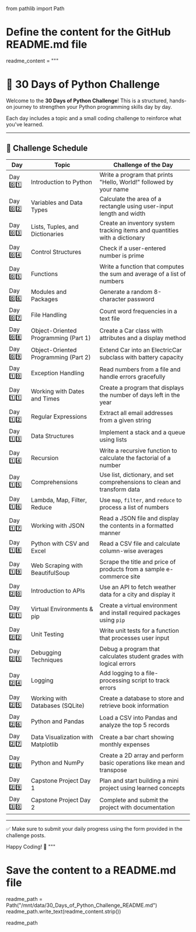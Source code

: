 from pathlib import Path

# Define the content for the GitHub README.md file
readme_content = """
# 🐍 30 Days of Python Challenge

Welcome to the **30 Days of Python Challenge**! This is a structured, hands-on journey to strengthen your Python programming skills day by day.

Each day includes a topic and a small coding challenge to reinforce what you've learned.

---

## 📅 Challenge Schedule

| Day        | Topic                                      | Challenge of the Day                                                                 |
|------------|--------------------------------------------|---------------------------------------------------------------------------------------|
| Day 0️⃣1️⃣ | Introduction to Python                     | Write a program that prints "Hello, World!" followed by your name                    |
| Day 0️⃣2️⃣ | Variables and Data Types                   | Calculate the area of a rectangle using user-input length and width                  |
| Day 0️⃣3️⃣ | Lists, Tuples, and Dictionaries            | Create an inventory system tracking items and quantities with a dictionary           |
| Day 0️⃣4️⃣ | Control Structures                         | Check if a user-entered number is prime                                              |
| Day 0️⃣5️⃣ | Functions                                  | Write a function that computes the sum and average of a list of numbers              |
| Day 0️⃣6️⃣ | Modules and Packages                       | Generate a random 8-character password                                               |
| Day 0️⃣7️⃣ | File Handling                              | Count word frequencies in a text file                                                |
| Day 0️⃣8️⃣ | Object-Oriented Programming (Part 1)       | Create a Car class with attributes and a display method                              |
| Day 0️⃣9️⃣ | Object-Oriented Programming (Part 2)       | Extend Car into an ElectricCar subclass with battery capacity                        |
| Day 1️⃣0️⃣ | Exception Handling                         | Read numbers from a file and handle errors gracefully                                |
| Day 1️⃣1️⃣ | Working with Dates and Times               | Create a program that displays the number of days left in the year                   |
| Day 1️⃣2️⃣ | Regular Expressions                        | Extract all email addresses from a given string                                      |
| Day 1️⃣3️⃣ | Data Structures                            | Implement a stack and a queue using lists                                            |
| Day 1️⃣4️⃣ | Recursion                                  | Write a recursive function to calculate the factorial of a number                    |
| Day 1️⃣5️⃣ | Comprehensions                             | Use list, dictionary, and set comprehensions to clean and transform data             |
| Day 1️⃣6️⃣ | Lambda, Map, Filter, Reduce                | Use `map`, `filter`, and `reduce` to process a list of numbers                       |
| Day 1️⃣7️⃣ | Working with JSON                          | Read a JSON file and display the contents in a formatted manner                      |
| Day 1️⃣8️⃣ | Python with CSV and Excel                  | Read a CSV file and calculate column-wise averages                                   |
| Day 1️⃣9️⃣ | Web Scraping with BeautifulSoup            | Scrape the title and price of products from a sample e-commerce site                 |
| Day 2️⃣0️⃣ | Introduction to APIs                       | Use an API to fetch weather data for a city and display it                           |
| Day 2️⃣1️⃣ | Virtual Environments & pip                 | Create a virtual environment and install required packages using `pip`               |
| Day 2️⃣2️⃣ | Unit Testing                               | Write unit tests for a function that processes user input                            |
| Day 2️⃣3️⃣ | Debugging Techniques                       | Debug a program that calculates student grades with logical errors                   |
| Day 2️⃣4️⃣ | Logging                                    | Add logging to a file-processing script to track errors                              |
| Day 2️⃣5️⃣ | Working with Databases (SQLite)            | Create a database to store and retrieve book information                             |
| Day 2️⃣6️⃣ | Python and Pandas                          | Load a CSV into Pandas and analyze the top 5 records                                 |
| Day 2️⃣7️⃣ | Data Visualization with Matplotlib         | Create a bar chart showing monthly expenses                                          |
| Day 2️⃣8️⃣ | Python and NumPy                           | Create a 2D array and perform basic operations like mean and transpose               |
| Day 2️⃣9️⃣ | Capstone Project Day 1                     | Plan and start building a mini project using learned concepts                        |
| Day 3️⃣0️⃣ | Capstone Project Day 2                     | Complete and submit the project with documentation                                   |

---

✅ Make sure to submit your daily progress using the form provided in the challenge posts.

Happy Coding! 🚀
"""

# Save the content to a README.md file
readme_path = Path("/mnt/data/30_Days_of_Python_Challenge_README.md")
readme_path.write_text(readme_content.strip())

readme_path

